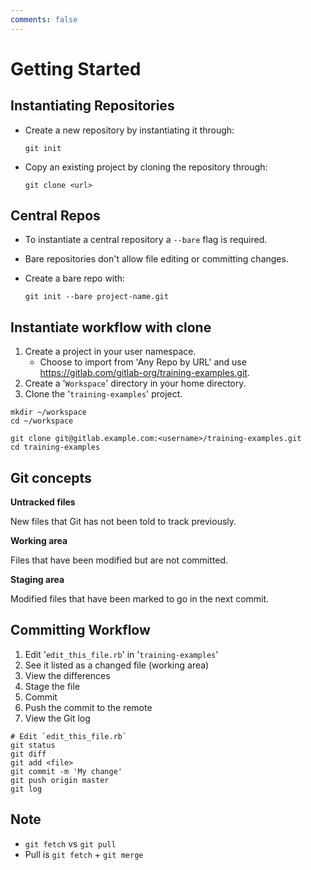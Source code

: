 ```yaml
---
comments: false
---
```


# Getting Started

## Instantiating Repositories

- Create a new repository by instantiating it through:

  ```shell
  git init
  ```

- Copy an existing project by cloning the repository through:

  ```shell
  git clone <url>
  ```

## Central Repos

- To instantiate a central repository a `--bare` flag is required.
- Bare repositories don't allow file editing or committing changes.
- Create a bare repo with:

  ```shell
  git init --bare project-name.git
  ```

## Instantiate workflow with clone

1. Create a project in your user namespace.
   - Choose to import from 'Any Repo by URL' and use <https://gitlab.com/gitlab-org/training-examples.git>.
1. Create a '`Workspace`' directory in your home directory.
1. Clone the '`training-examples`' project.

```shell
mkdir ~/workspace
cd ~/workspace

git clone git@gitlab.example.com:<username>/training-examples.git
cd training-examples
```

## Git concepts

**Untracked files**

New files that Git has not been told to track previously.

**Working area**

Files that have been modified but are not committed.

**Staging area**

Modified files that have been marked to go in the next commit.

## Committing Workflow

1. Edit '`edit_this_file.rb`' in '`training-examples`'
1. See it listed as a changed file (working area)
1. View the differences
1. Stage the file
1. Commit
1. Push the commit to the remote
1. View the Git log

```shell
# Edit `edit_this_file.rb`
git status
git diff
git add <file>
git commit -m 'My change'
git push origin master
git log
```

## Note

- `git fetch` vs `git pull`
- Pull is `git fetch` + `git merge`
